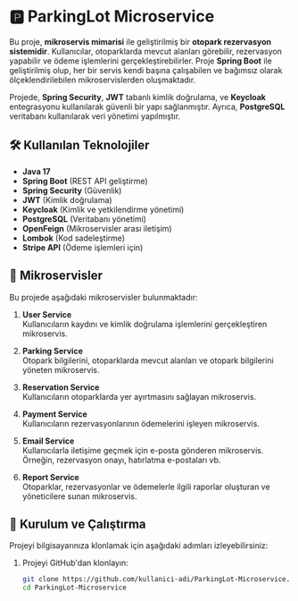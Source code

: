 # 🅿️ ParkingLot Microservice

Bu proje, **mikroservis mimarisi** ile geliştirilmiş bir **otopark rezervasyon sistemidir**. Kullanıcılar, otoparklarda mevcut alanları görebilir, rezervasyon yapabilir ve ödeme işlemlerini gerçekleştirebilirler. Proje **Spring Boot** ile geliştirilmiş olup, her bir servis kendi başına çalışabilen ve bağımsız olarak ölçeklendirilebilen mikroservislerden oluşmaktadır.

Projede, **Spring Security**, **JWT** tabanlı kimlik doğrulama, ve **Keycloak** entegrasyonu kullanılarak güvenli bir yapı sağlanmıştır. Ayrıca, **PostgreSQL** veritabanı kullanılarak veri yönetimi yapılmıştır. 

## 🛠️ Kullanılan Teknolojiler
- **Java 17**
- **Spring Boot** (REST API geliştirme)
- **Spring Security** (Güvenlik)
- **JWT** (Kimlik doğrulama)
- **Keycloak** (Kimlik ve yetkilendirme yönetimi)
- **PostgreSQL** (Veritabanı yönetimi)
- **OpenFeign** (Mikroservisler arası iletişim)
- **Lombok** (Kod sadeleştirme)
-  **Stripe API** (Ödeme işlemleri için)

## 📌 Mikroservisler
Bu projede aşağıdaki mikroservisler bulunmaktadır:

1. **User Service**  
   Kullanıcıların kaydını ve kimlik doğrulama işlemlerini gerçekleştiren mikroservis.

2. **Parking Service**  
   Otopark bilgilerini, otoparklarda mevcut alanları ve otopark bilgilerini yöneten mikroservis.

3. **Reservation Service**  
   Kullanıcıların otoparklarda yer ayırtmasını sağlayan mikroservis.

4. **Payment Service**  
   Kullanıcıların rezervasyonlarının ödemelerini işleyen mikroservis.

5. **Email Service**  
   Kullanıcılarla iletişime geçmek için e-posta gönderen mikroservis. Örneğin, rezervasyon onayı, hatırlatma e-postaları vb.

6. **Report Service**  
   Otoparklar, rezervasyonlar ve ödemelerle ilgili raporlar oluşturan ve yöneticilere sunan mikroservis.

## 🚀 Kurulum ve Çalıştırma

Projeyi bilgisayarınıza klonlamak için aşağıdaki adımları izleyebilirsiniz:

1. Projeyi GitHub'dan klonlayın:
   ```sh
   git clone https://github.com/kullanici-adi/ParkingLot-Microservice.git
   cd ParkingLot-Microservice
